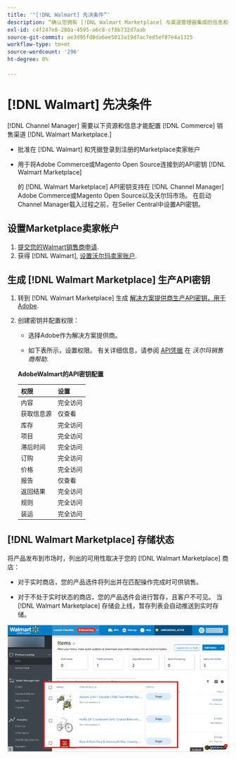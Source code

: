 ```yaml
---
title: '"[!DNL Walmart] 先决条件”'
description: “确认您拥有 [!DNL Walmart Marketplace] 与渠道管理器集成的信息和资源。”
exl-id: c4f247e8-280a-4595-a6c8-cf8b732d7aab
source-git-commit: ae3d95fd0da6ee5013a19d7ac7ed5ef87e4a1325
workflow-type: tm+mt
source-wordcount: '296'
ht-degree: 0%

---
```


# [!DNL Walmart] 先决条件

[!DNL Channel Manager] 需要以下资源和信息才能配置 [!DNL Commerce] 销售渠道 [!DNL Walmart Marketplace.]

* 批准在 [!DNL Walmart] 和凭据登录到注册的Marketplace卖家帐户

* 用于将Adobe Commerce或Magento Open Source连接到的API密钥 [!DNL Walmart Marketplace]

   的 [!DNL Walmart Marketplace] API密钥支持在 [!DNL Channel Manager] Adobe Commerce或Magento Open Source以及沃尔玛市场。 在启动Channel Manager载入过程之前，在Seller Central中设置API密钥。

## 设置Marketplace卖家帐户

1. [提交您的Walmart销售商申请](https://marketplace-apply.walmart.com/apply?id=0014M00001zivMpQAI).
1. 获得 [!DNL Walmart], [设置沃尔玛卖家账户](https://sellerhelp.walmart.com/seller/s/guide?article=000008219).

## 生成 [!DNL Walmart Marketplace] 生产API密钥

1. 转到 [!DNL Walmart Marketplace] 生成 [解决方案提供商生产API密钥，用于Adobe](https://developer.walmart.com/#preloginModal?redirectUri=https%3A%2F%2Fdeveloper.walmart.com%2Faccount%2FgenerateKey).

1. 创建密钥并配置权限：

   * 选择Adobe作为解决方案提供商。

   * 如下表所示，设置权限。 有关详细信息，请参阅 [API凭据](https://sellerhelp.walmart.com/seller/s/guide?article=000006422) 在 _沃尔玛销售商帮助_.

   **AdobeWalmart的API密钥配置**

   | **权限** | **设置** |
   |----------------|-------------|
   | 内容 | 完全访问 |
   | 获取信息源 | 仅查看 |
   | 库存 | 完全访问 |
   | 项目 | 完全访问 |
   | 滞后时间 | 完全访问 |
   | 订购 | 完全访问 |
   | 价格 | 完全访问 |
   | 报告 | 仅查看 |
   | 返回结果 | 完全访问 |
   | 规则 | 完全访问 |
   | 装运 | 完全访问 |

## [!DNL Walmart Marketplace] 存储状态

将产品发布到市场时，列出的可用性取决于您的 [!DNL Walmart Marketplace] 商店：

* 对于实时商店，您的产品选件将列出并在匹配操作完成时可供销售。

* 对于不处于实时状态的商店，您的产品选件会进行暂存，且客户不可见。 当 [!DNL Walmart Marketplace] 存储会上线，暂存列表会自动推送到实时存储。

![[!DNL Walmart Seller Central] 暂存产品](assets/walmart-seller-central-staged.png)
